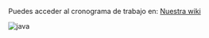 Puedes acceder al cronograma de trabajo en: [Nuestra wiki](https://github.com/CodeSystem2022/InfinityCode-4to-Semestre/wiki/ACTIVIDADES-4to-SEMESTRE)

![java](https://github.com/CodeSystem2022/InfinityCode-4to-Semestre/assets/103860123/d85435a6-497a-4ef9-aa03-428fe1cc2a99)
